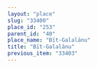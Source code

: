 ```yaml
---
layout: "place"
slug: "33400"
place_id: "253"
parent_id: "40"
place_name: "Bīt-Galalānu"
title: "Bīt-Galalānu"
previous_item: "33403"
---
```

